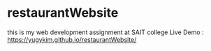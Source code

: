 # restaurantWebsite
this is my web development assignment at SAIT college
Live Demo : https://yugykim.github.io/restaurantWebsite/
